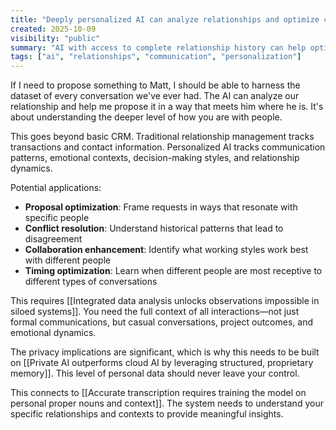```yaml
---
title: "Deeply personalized AI can analyze relationships and optimize communication strategies"
created: 2025-10-09
visibility: "public"
summary: "AI with access to complete relationship history can help optimize how you communicate with specific people"
tags: ["ai", "relationships", "communication", "personalization"]
---
```


If I need to propose something to Matt, I should be able to harness the dataset of every conversation we've ever had. The AI can analyze our relationship and help me propose it in a way that meets him where he is. It's about understanding the deeper level of how you are with people.

This goes beyond basic CRM. Traditional relationship management tracks transactions and contact information. Personalized AI tracks communication patterns, emotional contexts, decision-making styles, and relationship dynamics.

Potential applications:
- **Proposal optimization**: Frame requests in ways that resonate with specific people
- **Conflict resolution**: Understand historical patterns that lead to disagreement
- **Collaboration enhancement**: Identify what working styles work best with different people
- **Timing optimization**: Learn when different people are most receptive to different types of conversations

This requires [[Integrated data analysis unlocks observations impossible in siloed systems]]. You need the full context of all interactions—not just formal communications, but casual conversations, project outcomes, and emotional dynamics.

The privacy implications are significant, which is why this needs to be built on [[Private AI outperforms cloud AI by leveraging structured, proprietary memory]]. This level of personal data should never leave your control.

This connects to [[Accurate transcription requires training the model on personal proper nouns and context]]. The system needs to understand your specific relationships and contexts to provide meaningful insights.
